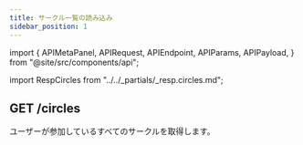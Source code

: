 ```yaml
---
title: サークル一覧の読み込み
sidebar_position: 1
---
```


import {
  APIMetaPanel,
  APIRequest,
  APIEndpoint,
  APIParams,
  APIPayload,
} from "@site/src/components/api";

import RespCircles from "../../_partials/_resp.circles.md";

## GET /circles

ユーザーが参加しているすべてのサークルを取得します。

<APIEndpoint url="/circles" />

<APIMetaPanel scope="CIRCLES:READ" />

<APIRequest title="Get Circles" url="/circles" />

<RespCircles />
